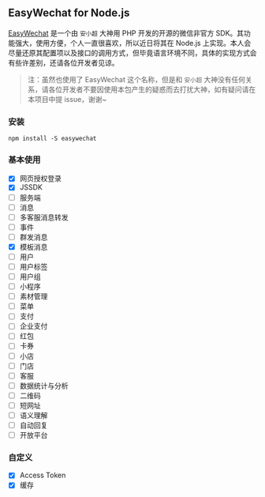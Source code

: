 
## EasyWechat for Node.js

[EasyWechat](https://github.com/overtrue/wechat) 是一个由 `安小超` 大神用 PHP 开发的开源的微信非官方 SDK。其功能强大，使用方便，个人一直很喜欢，所以近日将其在 Node.js 上实现。本人会尽量还原其配置项以及接口的调用方式，但毕竟语言环境不同，具体的实现方式会有些许差别，还请各位开发者见谅。

> 注：虽然也使用了 EasyWechat 这个名称，但是和 `安小超` 大神没有任何关系，请各位开发者不要因使用本包产生的疑惑而去打扰大神，如有疑问请在本项目中提 issue，谢谢~


### 安装

`npm install -S easywechat`

### 基本使用

- [x] 网页授权登录
- [x] JSSDK
- [ ] 服务端
- [ ] 消息
- [ ] 多客服消息转发
- [ ] 事件
- [ ] 群发消息
- [x] 模板消息
- [ ] 用户
- [ ] 用户标签
- [ ] 用户组
- [ ] 小程序
- [ ] 素材管理
- [ ] 菜单
- [ ] 支付
- [ ] 企业支付
- [ ] 红包
- [ ] 卡券
- [ ] 小店
- [ ] 门店
- [ ] 客服
- [ ] 数据统计与分析
- [ ] 二维码
- [ ] 短网址
- [ ] 语义理解
- [ ] 自动回复
- [ ] 开放平台

### 自定义

- [x] Access Token
- [x] 缓存
